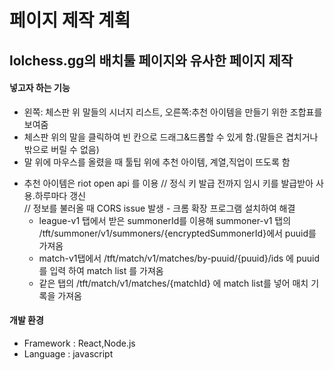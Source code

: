 # 페이지 제작 계획  

 

## lolchess.gg의 배치툴 페이지와 유사한 페이지 제작  


#### 넣고자 하는 기능
- 왼쪽: 체스판 위 말들의 시너지 리스트, 오른쪽:추천 아이템을 만들기 위한 조합표를 보여줌
- 체스판 위의 말을 클릭하여 빈 칸으로 드래그&드롭할 수 있게 함.(말들은 겹치거나 밖으로 버릴 수 없음)
- 말 위에 마우스를 올렸을 때 툴팁 위에 추천 아이템, 계열,직업이 뜨도록 함

+ 추천 아이템은 riot open api 를 이용   // 정식 키 발급 전까지 임시 키를 발급받아 사용.하루마다 갱신  
// 정보를 불러올 때 CORS issue 발생 - 크롬 확장 프로그램 설치하여 해결
  + league-v1 탭에서 받은 summonerId를 이용해 summoner-v1 탭의 /tft/summoner/v1/summoners/{encryptedSummonerId}에서 puuid를 가져옴  
  + match-v1탭에서 /tft/match/v1/matches/by-puuid/{puuid}/ids 에 puuid를 입력 하여 match list 를 가져옴
  + 같은 탭의 /tft/match/v1/matches/{matchId} 에 match list를 넣어 매치 기록을 가져옴

 #### 개발 환경
- Framework : React,Node.js
- Language : javascript 


